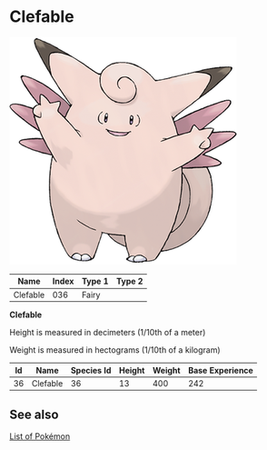 # Clefable


![Clefable](images/036.png)

| **Name** | **Index** | **Type 1** | **Type 2** |
|----|----|----|----|
| Clefable | 036 | Fairy  |  |

**Clefable** 


Height is measured in decimeters (1/10th of a meter)

Weight is measured in hectograms (1/10th of a kilogram)

| **Id** | **Name** | **Species Id** | **Height** | **Weight** | **Base Experience** |
|--------|----------|----------------|------------|------------|---------------------|
| 36 | Clefable | 36 | 13 | 400 | 242 |


## See also

[List of Pokémon](../pokemon.md)

